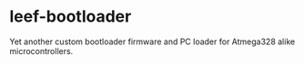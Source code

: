 leef-bootloader
===============

Yet another custom bootloader firmware and PC loader for Atmega328 alike microcontrollers.
